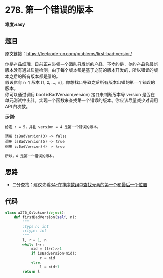 # 278. 第一个错误的版本
**难度:easy**
## 题目
原文链接：https://leetcode-cn.com/problems/first-bad-version/

你是产品经理，目前正在带领一个团队开发新的产品。不幸的是，你的产品的最新版本没有通过质量检测。由于每个版本都是基于之前的版本开发的，所以错误的版本之后的所有版本都是错的。  
假设你有 n 个版本 [1, 2, ..., n]，你想找出导致之后所有版本出错的第一个错误的版本。  
你可以通过调用 bool isBadVersion(version) 接口来判断版本号 version 是否在单元测试中出错。实现一个函数来查找第一个错误的版本。你应该尽量减少对调用 API 的次数。

**示例:**
```
给定 n = 5，并且 version = 4 是第一个错误的版本。

调用 isBadVersion(3) -> false
调用 isBadVersion(5) -> true
调用 isBadVersion(4) -> true

所以，4 是第一个错误的版本。 
```

## 思路
* 二分查找：建议先看[34-在排序数组中查找元素的第一个和最后一个位置](https://github.com/czzbb/leetcode-python/blob/master/code/0034-%E5%9C%A8%E6%8E%92%E5%BA%8F%E6%95%B0%E7%BB%84%E4%B8%AD%E6%9F%A5%E6%89%BE%E5%85%83%E7%B4%A0%E7%9A%84%E7%AC%AC%E4%B8%80%E4%B8%AA%E5%92%8C%E6%9C%80%E5%90%8E%E4%B8%80%E4%B8%AA%E4%BD%8D%E7%BD%AE.md)


## 代码
```python
class a278_Solution(object):
    def firstBadVersion(self, n):
        """
        :type n: int
        :rtype: int
        """
        l, r = 1, n
        while l<r:
            mid = (l+r)>>1
            if isBadVersion(mid):
                r = mid
            else:
                l = mid+1
        return l
```

